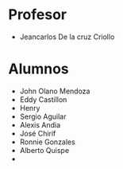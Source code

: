 # Profesor

- Jeancarlos De la cruz Criollo

# Alumnos
- John Olano Mendoza
- Eddy Castillon
- Henry
- Sergio Aguilar
- Alexis Andia
- José Chirif
- Ronnie Gonzales
- Alberto Quispe
-